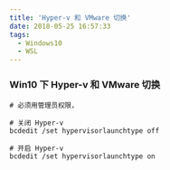 ```yaml
---
title: 'Hyper-v 和 VMware 切换'
date: 2018-05-25 16:57:33
tags: 
  - Windows10
  - WSL
---
```


###  Win10 下 Hyper-v 和 VMware 切换

```shell
# 必须用管理员权限，

# 关闭 Hyper-v
bcdedit /set hypervisorlaunchtype off

# 开启 Hyper-v
bcdedit /set hypervisorlaunchtype on

```

